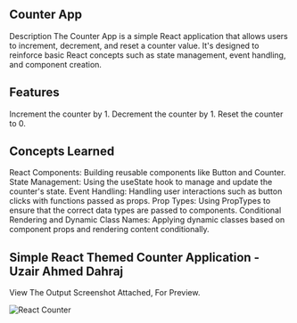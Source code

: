 ## Counter App
Description
The Counter App is a simple React application that allows users to increment, decrement, and reset a counter value. It's designed to reinforce basic React concepts such as state management, event handling, and component creation.

## Features
Increment the counter by 1.
Decrement the counter by 1.
Reset the counter to 0.

## Concepts Learned
React Components: Building reusable components like Button and Counter.
State Management: Using the useState hook to manage and update the counter's state.
Event Handling: Handling user interactions such as button clicks with functions passed as props.
Prop Types: Using PropTypes to ensure that the correct data types are passed to components.
Conditional Rendering and Dynamic Class Names: Applying dynamic classes based on component props and rendering content conditionally.

## Simple React Themed Counter Application - Uzair Ahmed Dahraj
View The Output Screenshot Attached, For Preview.

![React Counter](https://github.com/user-attachments/assets/abffbd34-4936-413a-ae1b-33c1d21f341a)
